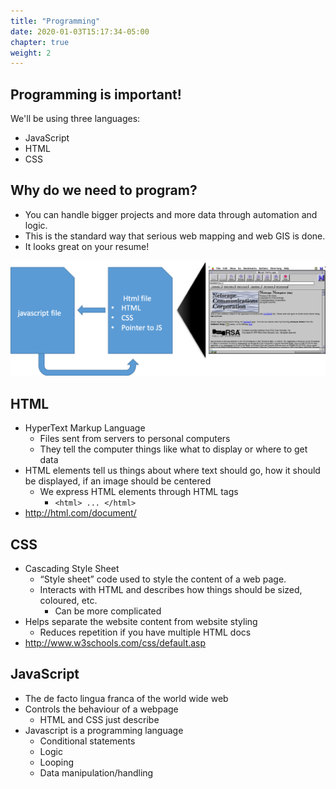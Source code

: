 ```yaml
---
title: "Programming"
date: 2020-01-03T15:17:34-05:00
chapter: true
weight: 2
---
```


## Programming is important!

We'll be using three languages:
* JavaScript
* HTML
* CSS


## Why do we need to program?
* You can handle bigger projects and more data through automation and logic.
* This is the standard way that serious web mapping and web GIS is done.
* It looks great on your resume!

![Workflow for this class](workflow.png)

## HTML
* HyperText Markup Language
  * Files sent from servers to personal computers
  * They tell the computer things like what to display or where to get data
* HTML elements tell us things about where text should go, how it should be displayed, if an image should be centered
  * We express HTML elements through HTML tags
    * ```<html> ... </html>```
* http://html.com/document/

## CSS
* Cascading Style Sheet
  * “Style sheet” code used to style the content of a web page.
  * Interacts with HTML and describes how things should be sized, coloured, etc.
    * Can be more complicated
* Helps separate the website content from website styling
  * Reduces repetition if you have multiple HTML docs
* http://www.w3schools.com/css/default.asp

## JavaScript
* The de facto lingua franca of the world wide web
* Controls the behaviour of a webpage
  * HTML and CSS just describe
* Javascript is a programming language
  * Conditional statements
  * Logic
  * Looping
  * Data manipulation/handling
